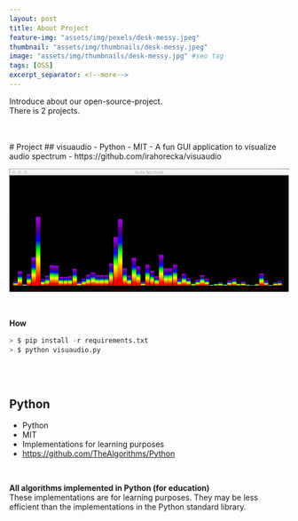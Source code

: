 ```yaml
---
layout: post
title: About Project
feature-img: "assets/img/pexels/desk-messy.jpeg"
thumbnail: "assets/img/thumbnails/desk-messy.jpeg"
image: "assets/img/thumbnails/desk-messy.jpg" #seo tag
tags: [OSS]
excerpt_separator: <!--more-->
---
```


Introduce about our open-source-project.<br>
There is 2 projects.
<!--more-->
<br>
<br>
# Project
## visuaudio
- Python
- MIT
- A fun GUI application to visualize audio spectrum
- https://github.com/irahorecka/visuaudio
<br>
<p align="center">
<img src="/assets/img/visuaudio.png">
</p>
<br>

**How**

```python
> $ pip install -r requirements.txt
> $ python visuaudio.py
```
<br>
<br>

## Python
- Python
- MIT
- Implementations for learning purposes
- https://github.com/TheAlgorithms/Python
<br>

**All algorithms implemented in Python (for education)**
<br>
These implementations are for learning purposes. They may be less efficient than the implementations in the Python standard library.
<br>





